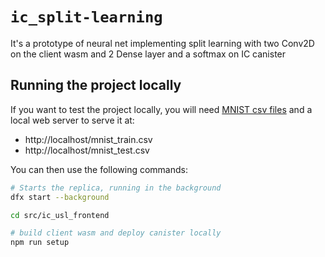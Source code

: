 # `ic_split-learning`

It's a prototype of neural net implementing split learning with two Conv2D on the client wasm and 2 Dense layer and a softmax on IC canister

## Running the project locally

If you want to test the project locally, you will need [MNIST csv files](https://www.kaggle.com/datasets/oddrationale/mnist-in-csv) and a local web server to serve it at:
- http://localhost/mnist_train.csv
- http://localhost/mnist_test.csv

You can then use the following commands:

```bash
# Starts the replica, running in the background
dfx start --background

cd src/ic_usl_frontend

# build client wasm and deploy canister locally
npm run setup
```
